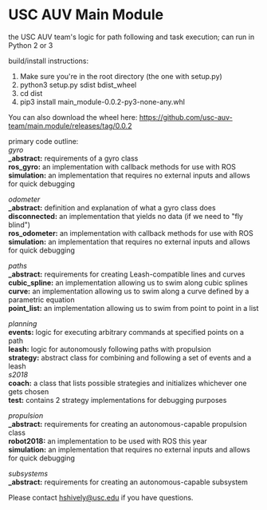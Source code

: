 # USC AUV Main Module
the USC AUV team's logic for path following and task execution; can run in Python 2 or 3
  
build/install instructions:  
1) Make sure you're in the root directory (the one with setup.py)  
2) python3 setup.py sdist bdist_wheel  
3) cd dist
4) pip3 install main_module-0.0.2-py3-none-any.whl  
  
You can also download the wheel here: https://github.com/usc-auv-team/main.module/releases/tag/0.0.2
  
  
  
primary code outline:  
_gyro_  
**_abstract:** requirements of a gyro class  
**ros_gyro:** an implementation with callback methods for use with ROS  
**simulation:** an implementation that requires no external inputs and allows for quick debugging  
  
_odometer_  
**_abstract:** definition and explanation of what a gyro class does  
**disconnected:** an implementation that yields no data (if we need to "fly blind")  
**ros_odometer:** an implementation with callback methods for use with ROS  
**simulation:** an implementation that requires no external inputs and allows for quick debugging  
  
_paths_  
**_abstract:** requirements for creating Leash-compatible lines and curves  
**cubic_spline:** an implementation allowing us to swim along cubic splines  
**curve:** an implementation allowing us to swim along a curve defined by a parametric equation  
**point_list:** an implementation allowing us to swim from point to point in a list  
  
    
_planning_  
**events:** logic for executing arbitrary commands at specified points on a path  
**leash:** logic for autonomously following paths with propulsion  
**strategy:** abstract class for combining and following a set of events and a leash  
_s2018_  
**coach:** a class that lists possible strategies and initializes whichever one gets chosen  
**test:** contains 2 strategy implementations for debugging purposes  
  
_propulsion_  
**_abstract:** requirements for creating an autonomous-capable propulsion class  
**robot2018:** an implementation to be used with ROS this year  
**simulation:** an implementation that requires no external inputs and allows for quick debugging  
  
_subsystems_  
**_abstract:** requirements for creating an autonomous-capable subsystem  
  

  
Please contact hshively@usc.edu if you have questions.  
